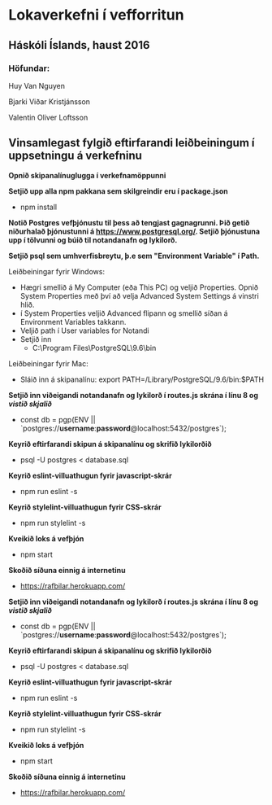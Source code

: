 # Lokaverkefni í vefforritun
## Háskóli Íslands, haust 2016
### Höfundar:
Huy Van Nguyen

Bjarki Viðar Kristjánsson

Valentin Oliver Loftsson

## Vinsamlegast fylgið eftirfarandi leiðbeiningum í uppsetningu á verkefninu

**Opnið skipanalínuglugga í verkefnamöppunni**

**Setjið upp alla npm pakkana sem skilgreindir eru í package.json**
* npm install

**Notið Postgres vefþjónustu til þess að tengjast gagnagrunni. Þið getið niðurhalað þjónustunni á https://www.postgresql.org/. Setjið þjónustuna upp í tölvunni og búið til notandanafn og lykilorð.**

**Setjið psql sem umhverfisbreytu, þ.e sem "Environment Variable" í Path.**

Leiðbeiningar fyrir Windows:
- Hægri smellið á My Computer (eða This PC) og veljið Properties. Opnið System Properties með því að velja Advanced System Settings á vinstri hlið. 
- í System Properties veljið Advanced flipann og smellið síðan á Environment Variables takkann.
- Veljið path í User variables for Notandi
- Setjið inn
  - C:\Program Files\PostgreSQL\9.6\bin

Leiðbeiningar fyrir Mac:
* Sláið inn á skipanalínu: export PATH=/Library/PostgreSQL/9.6/bin:$PATH

**Setjið inn viðeigandi notandanafn og lykilorð í routes.js skrána í línu 8 og _vistið skjalið_**
* const db = pgp(ENV || \`postgres://**username**:**password**@localhost:5432/postgres\`);

**Keyrið eftirfarandi skipun á skipanalínu og skrifið lykilorðið**
* psql -U postgres < database.sql

**Keyrið eslint-villuathugun fyrir javascript-skrár**
* npm run eslint -s

**Keyrið stylelint-villuathugun fyrir CSS-skrár**
* npm run stylelint -s

**Kveikið loks á vefþjón**
* npm start

**Skoðið síðuna einnig á internetinu**
* https://rafbilar.herokuapp.com/


**Setjið inn viðeigandi notandanafn og lykilorð í routes.js skrána í línu 8 og _vistið skjalið_**
* const db = pgp(ENV || \`postgres://**username**:**password**@localhost:5432/postgres\`);

**Keyrið eftirfarandi skipun á skipanalínu og skrifið lykilorðið**
* psql -U postgres < database.sql

**Keyrið eslint-villuathugun fyrir javascript-skrár**
* npm run eslint -s

**Keyrið stylelint-villuathugun fyrir CSS-skrár**
* npm run stylelint -s

**Kveikið loks á vefþjón**
* npm start

**Skoðið síðuna einnig á internetinu**
* https://rafbilar.herokuapp.com/
